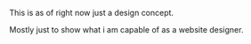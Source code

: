 This is as of right now just a design concept.

Mostly just to show what i am capable of as
a website designer. 
